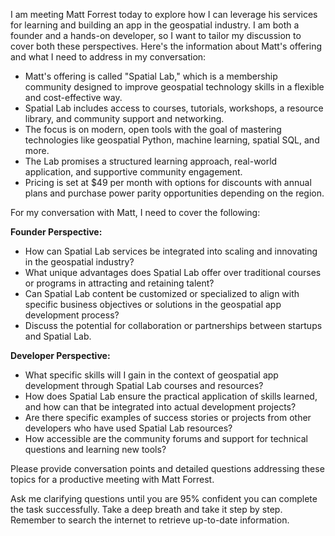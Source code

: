 I am meeting Matt Forrest today to explore how I can leverage his services for learning and building an app in the geospatial industry. I am both a founder and a hands-on developer, so I want to tailor my discussion to cover both these perspectives. Here's the information about Matt's offering and what I need to address in my conversation:

- Matt's offering is called "Spatial Lab," which is a membership community designed to improve geospatial technology skills in a flexible and cost-effective way.
- Spatial Lab includes access to courses, tutorials, workshops, a resource library, and community support and networking. 
- The focus is on modern, open tools with the goal of mastering technologies like geospatial Python, machine learning, spatial SQL, and more.
- The Lab promises a structured learning approach, real-world application, and supportive community engagement.
- Pricing is set at $49 per month with options for discounts with annual plans and purchase power parity opportunities depending on the region.

For my conversation with Matt, I need to cover the following:

**Founder Perspective:**
- How can Spatial Lab services be integrated into scaling and innovating in the geospatial industry?
- What unique advantages does Spatial Lab offer over traditional courses or programs in attracting and retaining talent?
- Can Spatial Lab content be customized or specialized to align with specific business objectives or solutions in the geospatial app development process?
- Discuss the potential for collaboration or partnerships between startups and Spatial Lab.

**Developer Perspective:**
- What specific skills will I gain in the context of geospatial app development through Spatial Lab courses and resources?
- How does Spatial Lab ensure the practical application of skills learned, and how can that be integrated into actual development projects?
- Are there specific examples of success stories or projects from other developers who have used Spatial Lab resources?
- How accessible are the community forums and support for technical questions and learning new tools?

Please provide conversation points and detailed questions addressing these topics for a productive meeting with Matt Forrest. 

Ask me clarifying questions until you are 95% confident you can complete the task successfully. Take a deep breath and take it step by step. Remember to search the internet to retrieve up-to-date information.